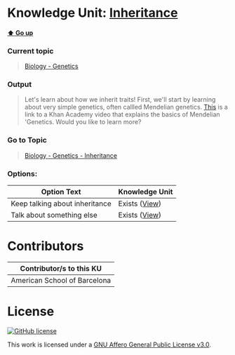 # Knowledge Unit: [Inheritance](../../knowledge_units/biology-genetics/inheritance.md)

#### [:arrow_up: Go up](../../topics/biology-genetics.md)
### Current topic
> [Biology - Genetics](../../topics/biology-genetics.md)
### Output
> Let&#039;s learn about how we inherit traits! First, we&#039;ll start by learning about very simple genetics, often callled Mendelian genetics. [This](https://www.khanacademy.org/test-prep/mcat/biomolecules/mendelian-genetics/v/an-introduction-to-mendelian-genetics) is a link to a Khan Academy video that explains the basics of Mendelian &#039;Genetics. Would you like to learn more?
### Go to Topic
> [Biology - Genetics - Inheritance](../../topics/biology-genetics-inheritance.md)

### Options: 

| Option Text | Knowledge Unit |
| - | - |  
| Keep talking about inheritance  |  Exists ([View](../../knowledge_units/biology-genetics-inheritance/keep-talking-about-inheritance.md))  |  
| Talk about something else  |  Exists ([View](../../knowledge_units/biology-genetics-inheritance/talk-about-something-else.md))  | 

# Contributors

| Contributor/s to this KU |
| - | 
| American School of Barcelona |

# License
[![GitHub license](https://img.shields.io/github/license/inbrainz/cerebro)](https://github.com/inbrainz/cerebro/blob/master/LICENSE)

This work is licensed under a [GNU Affero General Public License v3.0](https://www.gnu.org/licenses/agpl-3.0.txt).